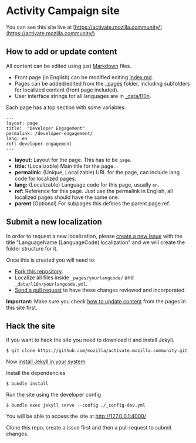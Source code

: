 # Activity Campaign site

You can see this site live at [https://activate.mozilla.community/](https://activate.mozilla.community/)

## How to add or update content

All content can be edited using just [Markdown](https://en.wikipedia.org/wiki/Markdown) files.

* Front page (in English) can be modified editing [index.md](/_includes/index.md).
* Pages can be added/edited from the [_pages](/_pages) folder, including subfolders for localized content (front page included).
* User interface strings for all languages are in [_data/l10n](/_data/l10n/).

Each page has a top section with some variables:

```
---
layout: page
title:  "Developer Engagement"
permalink: /developer-engagement/
lang: en
ref: developer-engagement
---
``` 

* **layout:** Layout for the page. This has to be ``page``.
* **title:** (Localizable) Main title for the page.
* **permalink:** (Unique, Localizable) URL for the page, can include lang code for localized pages.
* **lang:** (Localizable) Language code for this page, usually ``en``.
* **ref:** Reference for this page. Just use the permalink in English, all localized pages should have the same one.
* **parent** (Optional) For subpages this defines the parent page ref.

## Submit a new localization

In order to request a new localization, please [create a new issue](https://github.com/mozilla/activate.mozilla.community/issues) with the title "LanguageName (LanguageCode) localization" and we will create the folder structure for it.

Once this is created you will need to:
* [Fork this repository](https://help.github.com/articles/fork-a-repo/).
* Localize all files inside ``_pages/yourlangcode/`` and ``_data/l10n/yourlangcode.yml``.
* [Send a pull request](https://help.github.com/articles/using-pull-requests/) to have these changes reviewed and incorporated.

**Important:** Make sure you check [how to update content](https://github.com/mozilla/activate.mozilla.community#how-to-add-or-update-content) from the pages in this site first.

## Hack the site

If you want to hack the site you need to download it and install Jekyll.

``$ git clone https://github.com/mozilla/activate.mozilla.community.git``

Now [install Jekyll in your system](https://jekyllrb.com/docs/installation/)

Install the dependencies

``$ bundle install``

Run the site using the developer config 

``$ bundle exec jekyll serve --config ./_config-dev.yml``

You will be able to access the site at [http://127.0.0.1:4000/
](http://127.0.0.1:4000/
)

Clone this repo, create a issue first and then a pull request to submit changes.
